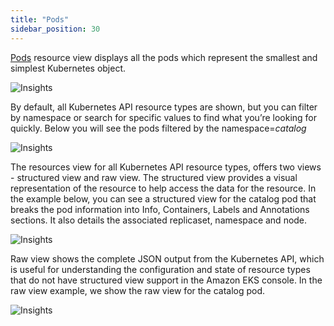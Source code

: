 ```yaml
---
title: "Pods"
sidebar_position: 30
---
```


[Pods](https://kubernetes.io/docs/concepts/workloads/pods/) resource view displays all the pods which represent the smallest and simplest Kubernetes object.

![Insights](/img/resource-view/view-pods.jpg)

By default, all Kubernetes API resource types are shown, but you can filter by namespace or search for specific values to find what you’re looking for quickly. Below you will see the pods filtered by the namespace=<i>catalog</i>

![Insights](/img/resource-view/filter-pod.jpg)

The resources view for all Kubernetes API resource types, offers two views - structured view and raw view. The structured view provides a visual representation of the resource to help access the data for the resource. In the example below, you can see a structured view for the catalog pod that breaks the pod information into Info, Containers, Labels and Annotations sections. It also details the associated replicaset, namespace and node.

![Insights](/img/resource-view/pod-detail-structured.jpg)

Raw view shows the complete JSON output from the Kubernetes API, which is useful for understanding the configuration and state of resource types that do not have structured view support in the Amazon EKS console. In the raw view example, we show the raw view for the catalog pod.

![Insights](/img/resource-view/pod-detail-raw.jpg)
